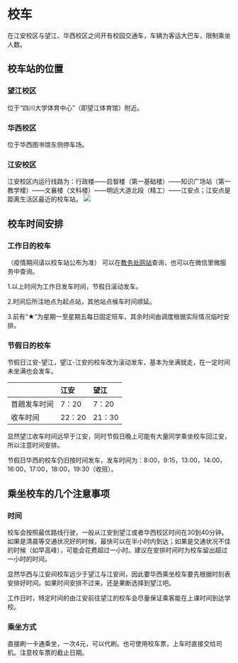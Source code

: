 # 校车

在江安校区与望江、华西校区之间开有校园交通车，车辆为客运大巴车，限制乘坐人数。

## 校车站的位置

### 望江校区

位于“四川大学体育中心”（即望江体育馆）附近。

### 华西校区

位于华西图书馆东侧停车场。

### 江安校区

江安校区内运行线路为：行政楼——启智楼（第一基础楼）——知识广场站（第一教学楼）——文襄楼（文科楼）——明远大道北段（精工）——江安点；江安点是距离生活区最近的校车站。
![](https://drive.callmebill.top/Websites/go-out/Pics/imgs_webp/jiang-an.webp)

## 校车时间安排
### 工作日的校车

（疫情期间请以校车站公布为准）
可以在[教务处网站](http://jwc.scu.edu.cn/xcskb.htm)查询，也可以在微信里微服务中查询。

1.以上时间为工作日发车时间，节假日滚动发车。

2.时间后所注地点为起点站，其他站点候车时间顺延。

3.前有“★”为星期一至星期五每日固定班车，其余时间由调度根据实际情况临时安排。

### 节假日的校车

节假日江安-望江，望江-江安的校车改为滚动发车，基本为坐满就走，在一定时间未坐满也会发车。

|  | 江安 | 望江 |
| :--- | :--- | :--- |
| 首趟发车时间 | 7：20 | 7：20 |
| 收车时间 | 22：20 | 21：30 |

显然望江收车时间远早于江安，同时节假日晚上可能有大量同学乘坐校车回江安，所以注意时间安排。

节假日华西的校车仍旧按时间发车，发车时间为：8:00，9:15，13:00，14:00，16:00，17:00，18:00，19:30（收班）。

## 乘坐校车的几个注意事项

### 时间

校车会按照最优路线行驶，一般从江安到望江或者华西校区时间在30到40分钟。如果是清晨等交通状况好的时候，最快可以在半小时内到达；如果是交通状况不佳的时候（如早高峰），可能会花费超过一小时。建议在安排时间时为校车留出超过一小时的时间。

显然华西与江安间校车远少于望江与江安间，因此要华西乘坐校车要先根据时刻表安排好时间。如果时间安排不过来，还是果断选择到望江吧。

工作日时，特定时间的由江安前往望江的校车会尽量保证乘客能在上课时间到达学校。

### 乘坐方式

直接刷一卡通乘坐，一次4元，可以代刷。也可使用校车票，上车时直接交给司机。注意校车票的截止日期。